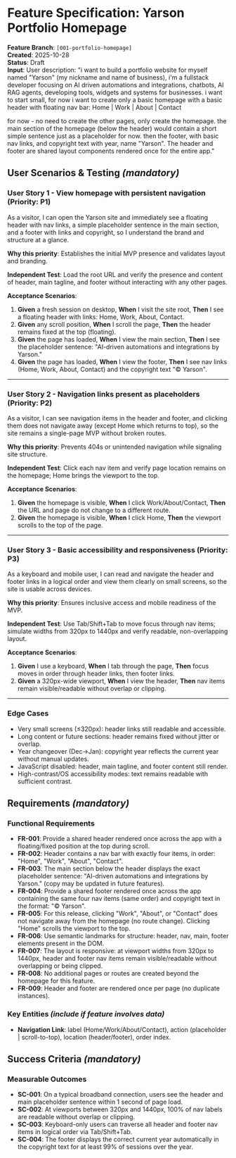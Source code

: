 # Feature Specification: Yarson Portfolio Homepage

**Feature Branch**: `[001-portfolio-homepage]`  
**Created**: 2025-10-28  
**Status**: Draft  
**Input**: User description: "i want to build a portfolio website for myself named \"Yarson\" (my nickname and name of business), i'm a fullstack developer focusing on AI driven automations and integrations, chatbots, AI RAG agents, developing tools, widgets and systems for businesses. i want to start small, for now i want to create only a basic homepage with a basic header with floating nav bar: Home | Work | About | Contact

for now - no need to create the other pages, only create the homepage.
the main section of the homepage (below the header) would contain a short simple sentence just as a placeholder for now. then the footer, with basic nav links, and copyright text with year, name \"Yarson\".
The header and footer are shared layout components rendered once for the entire app."

## User Scenarios & Testing *(mandatory)*

### User Story 1 - View homepage with persistent navigation (Priority: P1)

As a visitor, I can open the Yarson site and immediately see a floating header with nav links, a simple placeholder sentence in the main section, and a footer with links and copyright, so I understand the brand and structure at a glance.

**Why this priority**: Establishes the initial MVP presence and validates layout and branding.

**Independent Test**: Load the root URL and verify the presence and content of header, main tagline, and footer without interacting with any other pages.

**Acceptance Scenarios**:

1. **Given** a fresh session on desktop, **When** I visit the site root, **Then** I see a floating header with links: Home, Work, About, Contact.
2. **Given** any scroll position, **When** I scroll the page, **Then** the header remains fixed at the top (floating).
3. **Given** the page has loaded, **When** I view the main section, **Then** I see the placeholder sentence: "AI-driven automations and integrations by Yarson."
4. **Given** the page has loaded, **When** I view the footer, **Then** I see nav links (Home, Work, About, Contact) and the copyright text "© <current year> Yarson".

---

### User Story 2 - Navigation links present as placeholders (Priority: P2)

As a visitor, I can see navigation items in the header and footer, and clicking them does not navigate away (except Home which returns to top), so the site remains a single-page MVP without broken routes.

**Why this priority**: Prevents 404s or unintended navigation while signaling site structure.

**Independent Test**: Click each nav item and verify page location remains on the homepage; Home brings the viewport to the top.

**Acceptance Scenarios**:

1. **Given** the homepage is visible, **When** I click Work/About/Contact, **Then** the URL and page do not change to a different route.
2. **Given** the homepage is visible, **When** I click Home, **Then** the viewport scrolls to the top of the page.

---

### User Story 3 - Basic accessibility and responsiveness (Priority: P3)

As a keyboard and mobile user, I can read and navigate the header and footer links in a logical order and view them clearly on small screens, so the site is usable across devices.

**Why this priority**: Ensures inclusive access and mobile readiness of the MVP.

**Independent Test**: Use Tab/Shift+Tab to move focus through nav items; simulate widths from 320px to 1440px and verify readable, non-overlapping layout.

**Acceptance Scenarios**:

1. **Given** I use a keyboard, **When** I tab through the page, **Then** focus moves in order through header links, then footer links.
2. **Given** a 320px-wide viewport, **When** I view the header, **Then** nav items remain visible/readable without overlap or clipping.

---

### Edge Cases

- Very small screens (≤320px): header links still readable and accessible.
- Long content or future sections: header remains fixed without jitter or overlap.
- Year changeover (Dec→Jan): copyright year reflects the current year without manual updates.
- JavaScript disabled: header, main tagline, and footer content still render.
- High-contrast/OS accessibility modes: text remains readable with sufficient contrast.

## Requirements *(mandatory)*

### Functional Requirements

- **FR-001**: Provide a shared header rendered once across the app with a floating/fixed position at the top during scroll.
- **FR-002**: Header contains a nav bar with exactly four items, in order: "Home", "Work", "About", "Contact".
- **FR-003**: The main section below the header displays the exact placeholder sentence: "AI-driven automations and integrations by Yarson." (copy may be updated in future features).
- **FR-004**: Provide a shared footer rendered once across the app containing the same four nav items (same order) and copyright text in the format: "© <current year> Yarson".
- **FR-005**: For this release, clicking "Work", "About", or "Contact" does not navigate away from the homepage (no route change). Clicking "Home" scrolls the viewport to the top.
- **FR-006**: Use semantic landmarks for structure: header, nav, main, footer elements present in the DOM.
- **FR-007**: The layout is responsive: at viewport widths from 320px to 1440px, header and footer nav items remain visible/readable without overlapping or being clipped.
- **FR-008**: No additional pages or routes are created beyond the homepage for this feature.
- **FR-009**: Header and footer are rendered once per page (no duplicate instances).

### Key Entities *(include if feature involves data)*

- **Navigation Link**: label (Home/Work/About/Contact), action (placeholder | scroll-to-top), location (header/footer), order index.

## Success Criteria *(mandatory)*

### Measurable Outcomes

- **SC-001**: On a typical broadband connection, users see the header and main placeholder sentence within 1 second of page load.
- **SC-002**: At viewports between 320px and 1440px, 100% of nav labels are readable without overlap or clipping.
- **SC-003**: Keyboard-only users can traverse all header and footer nav items in logical order via Tab/Shift+Tab.
- **SC-004**: The footer displays the correct current year automatically in the copyright text for at least 99% of sessions over the year.

